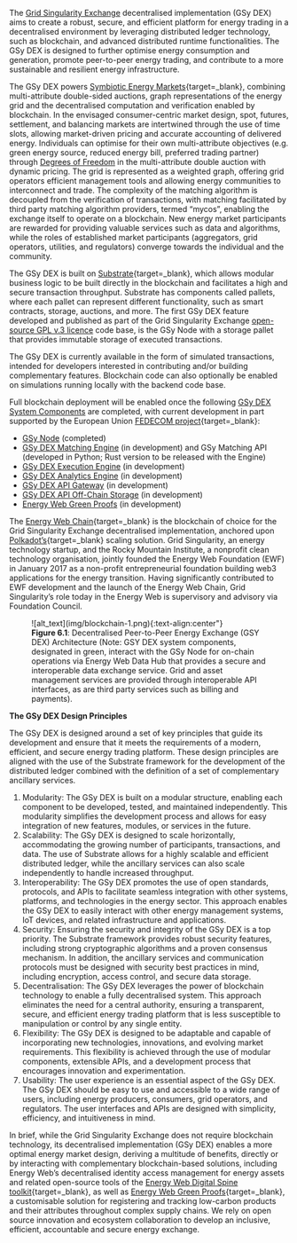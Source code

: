 The [Grid Singularity Exchange](technical-approach.md) decentralised implementation (GSy DEX) aims to create a robust, secure, and efficient platform for energy trading in a decentralised environment by leveraging distributed ledger technology, such as blockchain, and advanced distributed runtime functionalities. The GSy DEX is designed to further optimise energy consumption and generation, promote peer-to-peer energy trading, and contribute to a more sustainable and resilient energy infrastructure.

The GSy DEX powers [Symbiotic Energy Markets](https://gridsingularity.medium.com/discussion-paper-grid-singularitys-implementation-of-symbiotic-energy-markets-bd3954af43c8){target=_blank}, combining multi-attribute double-sided auctions, graph representations of the energy grid and the decentralised computation and verification enabled by blockchain. In the envisaged consumer-centric market design, spot, futures, settlement, and balancing markets are intertwined through the use of time slots, allowing market-driven pricing and accurate accounting of delivered energy. Individuals can optimise for their own multi-attribute objectives (e.g. green energy source, reduced energy bill, preferred trading partner) through [Degrees of Freedom](degrees-of-freedom.md) in the multi-attribute double auction with dynamic pricing. The grid is represented as a weighted graph, offering grid operators efficient management tools and allowing energy communities to interconnect and trade. The complexity of the matching algorithm is decoupled from the verification of transactions, with matching facilitated by third party matching algorithm providers, termed “mycos”, enabling the exchange itself to operate on a blockchain. New energy market participants are rewarded for providing valuable services such as data and algorithms, while the roles of established market participants (aggregators, grid operators, utilities, and regulators) converge towards the individual and the community.

The GSy DEX is built on [Substrate](https://substrate.io/){target=_blank}, which allows modular business logic to be built directly in the blockchain and facilitates a high and secure transaction throughput. Substrate has components called pallets, where each pallet can represent different functionality, such as smart contracts, storage, auctions, and more. The first GSy DEX feature developed and published as part of the Grid Singularity Exchange [open-source GPL v.3 licence](licensing.md) code base, is the GSy Node with a storage pallet that provides immutable storage of executed transactions.

The GSy DEX is currently available in the form of simulated transactions, intended for developers interested in contributing and/or building complementary features. Blockchain code can also optionally be enabled on simulations running locally with the backend code base.

Full blockchain deployment will be enabled once the following [GSy DEX System Components](blockchain-system-components-overview.md) are completed, with current development in part supported by the European Union [FEDECOM project](https://fedecom-project.eu/){target=_blank}:

- [GSy Node](blockchain-system-components-overview.md#gsy-node) (completed)
- [GSy DEX Matching Engine](blockchain-system-components-overview.md#gsy-dex-matching-engine) (in development) and GSy Matching API (developed in Python; Rust version to be released with the Engine)
- [GSy DEX Execution Engine](blockchain-system-components-overview.md#gsy-dex-execution-engine) (in development)
- [GSy DEX Analytics Engine](blockchain-system-components-overview.md#gsy-dex-analytics-engine) (in development)
- [GSy DEX API Gateway](blockchain-system-components-overview.md#gsy-dex-api-gateway) (in development)
- [GSy DEX API Off-Chain Storage](blockchain-system-components-overview.md#gsy-dex-off-chain-storage) (in development)
- [Energy Web Green Proofs](blockchain-system-components-overview.md#energy-web-green-proofs) (in development)


The [Energy Web Chain](https://www.energyweb.org/){target=_blank} is the blockchain of choice for the Grid Singularity Exchange decentralised implementation, anchored upon [Polkadot’s](https://polkadot.network/){target=_blank} scaling solution. Grid Singularity, an energy technology startup, and the Rocky Mountain Institute, a nonprofit clean technology organisation, jointly founded the Energy Web Foundation (EWF) in January 2017 as a non-profit entrepreneurial foundation building web3 applications for the energy transition. Having significantly contributed to EWF development and the launch of the Energy Web Chain, Grid Singularity’s role today in the Energy Web is supervisory and advisory via Foundation Council.


<figure markdown>
  ![alt_text](img/blockchain-1.png){:text-align:center"}
  <figcaption><b>Figure 6.1</b>: Decentralised Peer-to-Peer Energy Exchange (GSY DEX) Architecture (Note: GSY DEX system components, designated in green, interact with the GSy Node for on-chain operations via Energy Web Data Hub that provides a secure and interoperable data exchange service. Grid and asset management services are provided through interoperable API interfaces, as are third party services such as billing and payments).
</figcaption>
</figure>


**The GSy DEX Design Principles**

The GSy DEX is designed around a set of key principles that guide its development and ensure that it meets the requirements of a modern, efficient, and secure energy trading platform. These design principles are aligned with the use of the Substrate framework for the development of the distributed ledger combined with the definition of a set of complementary ancillary services.

1. Modularity: The GSy DEX is built on a modular structure, enabling each component to be developed, tested, and maintained independently. This modularity simplifies the development process and allows for easy integration of new features, modules, or services in the future.
2. Scalability: The GSy DEX is designed to scale horizontally, accommodating the growing number of participants, transactions, and data. The use of Substrate allows for a highly scalable and efficient distributed ledger, while the ancillary services can also scale independently to handle increased throughput.
3. Interoperability: The GSy DEX promotes the use of open standards, protocols, and APIs to facilitate seamless integration with other systems, platforms, and technologies in the energy sector. This approach enables the GSy DEX to easily interact with other energy management systems, IoT devices, and related infrastructure and applications.
4. Security: Ensuring the security and integrity of the GSy DEX is a top priority. The Substrate framework provides robust security features, including strong cryptographic algorithms and a proven consensus mechanism. In addition, the ancillary services and communication protocols must be designed with security best practices in mind, including encryption, access control, and secure data storage.
5. Decentralisation: The GSy DEX leverages the power of blockchain technology to enable a fully decentralised system. This approach eliminates the need for a central authority, ensuring a transparent, secure, and efficient energy trading platform that is less susceptible to manipulation or control by any single entity.
6. Flexibility: The GSy DEX is designed to be adaptable and capable of incorporating new technologies, innovations, and evolving market requirements. This flexibility is achieved through the use of modular components, extensible APIs, and a development process that encourages innovation and experimentation.
7. Usability: The user experience is an essential aspect of the GSy DEX. The GSy DEX should be easy to use and accessible to a wide range of users, including energy producers, consumers, grid operators, and regulators. The user interfaces and APIs are designed with simplicity, efficiency, and intuitiveness in mind.

In brief, while the Grid Singularity Exchange does not require blockchain technology, its decentralised implementation (GSy DEX) enables a more optimal energy market design, deriving a multitude of benefits, directly or by interacting with complementary blockchain-based solutions, including Energy Web’s decentralised identity access management for energy assets and related open-source tools of the [Energy Web Digital Spine toolkit](https://energy-web-foundation.gitbook.io/energy-web/solutions-2023/data-exchange/use-cases-and-reference-implementations/digital-spine-for-electricity-markets){target=_blank}, as well as  [Energy Web Green Proofs](https://energy-web-foundation.gitbook.io/energy-web/solutions-2023/green-proofs){target=_blank}, a customisable solution for registering and tracking low-carbon products and their attributes throughout complex supply chains. We rely on open source innovation and ecosystem collaboration to develop an inclusive, efficient, accountable and secure energy exchange.
